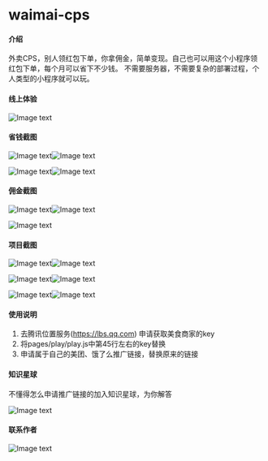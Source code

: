 # waimai-cps

#### 介绍
外卖CPS，别人领红包下单，你拿佣金，简单变现。自己也可以用这个小程序领红包下单，每个月可以省下不少钱。
不需要服务器，不需要复杂的部署过程，个人类型的小程序就可以玩。

#### 线上体验
![Image text](https://img-blog.csdnimg.cn/20210605231706273.png)

#### 省钱截图
![Image text](https://img-blog.csdnimg.cn/20210605225719688.png)![Image text](https://img-blog.csdnimg.cn/20210605225802128.png)

![Image text](https://img-blog.csdnimg.cn/20210605225933225.png)![Image text](https://img-blog.csdnimg.cn/20210605230013173.png)

#### 佣金截图
![Image text](https://img-blog.csdnimg.cn/20210605230239366.png)![Image text](https://img-blog.csdnimg.cn/20210605230318618.png)

![Image text](https://img-blog.csdnimg.cn/20210605230333347.png)


#### 项目截图

![Image text](https://img-blog.csdnimg.cn/20210605223034228.png)![Image text](https://img-blog.csdnimg.cn/20210605223311779.png)

![Image text](https://img-blog.csdnimg.cn/20210605223559673.png)![Image text](https://img-blog.csdnimg.cn/20210605223705194.png)

![Image text](https://img-blog.csdnimg.cn/20210605224012193.png)![Image text](https://img-blog.csdnimg.cn/20210605223847181.png)

#### 使用说明

1.  去腾讯位置服务(https://lbs.qq.com)
申请获取美食商家的key
2.  将pages/play/play.js中第45行左右的key替换
3.  申请属于自己的美团、饿了么推广链接，替换原来的链接

#### 知识星球

不懂得怎么申请推广链接的加入知识星球，为你解答

![Image text](https://haole-images.oss-cn-shanghai.aliyuncs.com/aliyun/oss/oss_cloud/20210607/369bdadf6d6b4d96b115b689488bc480.jpg)

#### 联系作者

![Image text](https://ysd-1300312604.cos.ap-shanghai.myqcloud.com/goods/goods_editor/20210529/d5591ebea3b14b7fb493c6b970571630.png)
